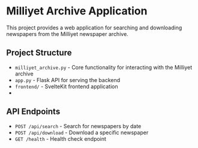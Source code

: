 # Milliyet Archive Application

This project provides a web application for searching and downloading newspapers from the Milliyet newspaper archive.

## Project Structure

- `milliyet_archive.py` - Core functionality for interacting with the Milliyet archive
- `app.py` - Flask API for serving the backend
- `frontend/` - SvelteKit frontend application
- 
## API Endpoints

- `POST /api/search` - Search for newspapers by date
- `POST /api/download` - Download a specific newspaper
- `GET /health` - Health check endpoint
